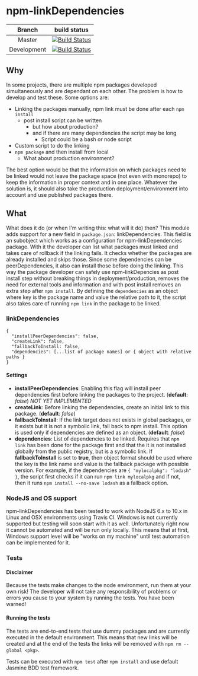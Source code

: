 # npm-linkDependencies

| Branch | build status |
| :----: | :----------: |
| Master | [![Build Status](https://travis-ci.com/XC-/npm-linkDependencies.svg?branch=master)](https://travis-ci.com/XC-/npm-linkDependencies) |
| Development | [![Build Status](https://travis-ci.com/XC-/npm-linkDependencies.svg?branch=development)](https://travis-ci.com/XC-/npm-linkDependencies) |


## Why

In some projects, there are multiple npm packages developed simultaneously and are dependant on each other. The problem is
how to develop and test these. Some options are:
* Linking the packages manually, npm link must be done after each `npm install`
  * post install script can be written
    * but how about production?
    * and if there are many dependencies the script may be long
      * Script could be a bash or node script
* Custom script to do the linking
* `npm package` and then install from local
  * What about production environment?
  
The best option would be that the information on which packages need to be linked would not leave the package space (not 
even with monorepo) to keep the information in proper context and in one place. Whatever the solution is, it should also
take the production deployment/environment into account and use published packages there.


## What

What does it do (or when I'm writing this: what will it do) then?
This module adds support for a new field in `package.json`: linkDependencies. This field is an subobject which works as
a configuration for npm-linkDependencies package. With it the developer can list what packages must linked and takes care
of rollback if the linking fails. It checks whether the packages are already installed and skips those. Since some 
dependencies can be peerDependencies, it also can install those before doing the linking. This way the package developer
can safely use npm-linkDepencies as post install step without breaking things in deployment/production, removes the
need for external tools and information and with post install removes an extra step after `npm install`.
By defining the `dependencies` as an object where key is the package name and value the relative path to it, the 
script also takes care of running `npm link` in the package to be linked.


### linkDependencies

```
{
  "installPeerDependencies": false,
  "createLink": false,
  "fallbackToInstall: false,
  "dependencies": [...list of package names] or { object with relative paths }
}
```

#### Settings
* **installPeerDependencies**: Enabling this flag will install peer dependencies first before linking the packages to the project. (**default**: *false*) *NOT YET IMPLEMENTED*
* **createLink**: Before linking the dependencies, create an initial link to this package. (**default**: *false*)
* **fallbackToInstall**: If the link target does not exists in global packages, or it exists but it is not a symbolic link, fall back to npm install.
                         This option is used only if dependencies are defined as an object. (**default**: *false*)
* **dependencies**: List of dependencies to be linked. Requires that `npm link` has been done for the package first and that the it is not installed
                    globally from the public registry, but is a symbolic link. If **fallbackToInstall** is set to **true**, then object format should
                    be used where the key is the link name and value is the fallback package with possible version. For example, if the dependencies
                    are `{ "mylocalpkg": "lodash" }`, the script first checks if it can run `npm link mylocalpkg` and if not, then it runs
                    `npm install --no-save lodash` as a fallback option.


### NodeJS and OS support

npm-linkDependencies has been tested to work with NodeJS 6.x to 10.x in Linux and OSX environments using Travis CI. Windows is not
currently supported but testing will soon start with it as well. Unfortunately right now it cannot be automated and will be run only
locally. This means that at first, Windows support level will be "works on my machine" until test automation can be implemented for it.

### Tests

#### Disclaimer
<aside class="warning">
Because the tests make changes to the node environment, run them at your own risk! The developer will not take any responsibility
of problems or errors you cause to your system by running the tests. You have been warned!
</aside>

#### Running the tests

The tests are end-to-end tests that use dummy packages and are currently executed in the default environment. This means that
new links will be created and at the end of the tests the links will be removed with `npm rm --global <pkg>`.

Tests can be executed with `npm test` after `npm install` and use default Jasmine BDD test framework.